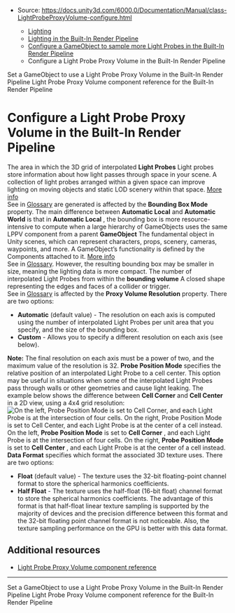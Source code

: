 * Source: https://docs.unity3d.com/6000.0/Documentation/Manual/class-LightProbeProxyVolume-configure.html

  * [Lighting](https://docs.unity3d.com/6000.0/Documentation/Manual/LightingOverview.html)
  * [Lighting in the Built-In Render Pipeline](https://docs.unity3d.com/6000.0/Documentation/Manual/lighting-birp.html)
  * [Configure a GameObject to sample more Light Probes in the Built-In Render Pipeline](https://docs.unity3d.com/6000.0/Documentation/Manual/LightProbeProxyVolume-landing.html)
  * Configure a Light Probe Proxy Volume in the Built-In Render Pipeline


[](https://docs.unity3d.com/6000.0/Documentation/Manual/class-LightProbeProxyVolume-add.html)
Set a GameObject to use a Light Probe Proxy Volume in the Built-In Render Pipeline
[](https://docs.unity3d.com/6000.0/Documentation/Manual/class-LightProbeProxyVolume-reference.html)
Light Probe Proxy Volume component reference for the Built-In Render Pipeline
# Configure a Light Probe Proxy Volume in the Built-In Render Pipeline
The area in which the 3D grid of interpolated **Light Probes** Light probes store information about how light passes through space in your scene. A collection of light probes arranged within a given space can improve lighting on moving objects and static LOD scenery within that space. [More info](https://docs.unity3d.com/6000.0/Documentation/Manual/LightProbes.html)  
See in [Glossary](https://docs.unity3d.com/6000.0/Documentation/Manual/Glossary.html#LightProbe) are generated is affected by the **Bounding Box Mode** property.
The main difference between **Automatic Local** and **Automatic World** is that in **Automatic Local** , the bounding box is more resource-intensive to compute when a large hierarchy of GameObjects uses the same LPPV component from a parent **GameObject** The fundamental object in Unity scenes, which can represent characters, props, scenery, cameras, waypoints, and more. A GameObject’s functionality is defined by the Components attached to it. [More info](https://docs.unity3d.com/6000.0/Documentation/Manual/class-GameObject.html)  
See in [Glossary](https://docs.unity3d.com/6000.0/Documentation/Manual/Glossary.html#GameObject). However, the resulting bounding box may be smaller in size, meaning the lighting data is more compact.
The number of interpolated Light Probes from within the **bounding volume** A closed shape representing the edges and faces of a collider or trigger.  
See in [Glossary](https://docs.unity3d.com/6000.0/Documentation/Manual/Glossary.html#Boundingvolume) is affected by the **Proxy Volume Resolution** property. There are two options:
  * **Automatic** (default value) - The resolution on each axis is computed using the number of interpolated Light Probes per unit area that you specify, and the size of the bounding box.
  * **Custom** - Allows you to specify a different resolution on each axis (see below).


**Note:** The final resolution on each axis must be a power of two, and the maximum value of the resolution is 32.
**Probe Position Mode** specifies the relative position of an interpolated Light Probe to a cell center. This option may be useful in situations when some of the interpolated Light Probes pass through walls or other geometries and cause light leaking. The example below shows the difference between **Cell Corner** and **Cell Center** in a 2D view, using a 4x4 grid resolution:
![On the left, Probe Position Mode is set to Cell Corner, and each Light Probe is at the intersection of four cells. On the right, Probe Position Mode is set to Cell Center, and each Light Probe is at the center of a cell instead.](https://docs.unity3d.com/6000.0/Documentation/uploads/Main/LightProbeProxyVolumeWindow4.png) On the left, **Probe Position Mode** is set to **Cell Corner** , and each Light Probe is at the intersection of four cells. On the right, **Probe Position Mode** is set to **Cell Center** , and each Light Probe is at the center of a cell instead.
**Data Format** specifies which format the associated 3D texture uses. There are two options:
  * **Float** (default value) - The texture uses the 32-bit floating-point channel format to store the spherical harmonics coefficients.
  * **Half Float** - The texture uses the half-float (16-bit float) channel format to store the spherical harmonics coefficients. The advantage of this format is that half-float linear texture sampling is supported by the majority of devices and the precision difference between this format and the 32-bit floating point channel format is not noticeable. Also, the texture sampling performance on the GPU is better with this data format.


## Additional resources
  * [Light Probe Proxy Volume component reference](https://docs.unity3d.com/6000.0/Documentation/Manual/class-LightProbeProxyVolume-reference.html)


* * *
[](https://docs.unity3d.com/6000.0/Documentation/Manual/class-LightProbeProxyVolume-add.html)
Set a GameObject to use a Light Probe Proxy Volume in the Built-In Render Pipeline
[](https://docs.unity3d.com/6000.0/Documentation/Manual/class-LightProbeProxyVolume-reference.html)
Light Probe Proxy Volume component reference for the Built-In Render Pipeline
